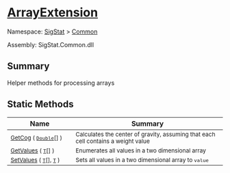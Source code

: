 # [ArrayExtension](./ArrayExtension.md)

Namespace: [SigStat]() > [Common](./README.md)

Assembly: SigStat.Common.dll

## Summary
Helper methods for processing arrays

## Static Methods

| Name<a href="#"><img width=150></a> | Summary<a href="#"><img width=475></a> | 
| --- | --- | 
| <sub>[GetCog](./Methods/ArrayExtension-100663392.md) ( [`Double`](https://docs.microsoft.com/en-us/dotnet/api/System.Double)[] )</sub>| <sub>Calculates the center of gravity, assuming that each cell contains a weight value</sub>| <br>
| <sub>[GetValues](./Methods/ArrayExtension-100663387.md) ( [`T`](./ArrayExtension.md)[] )</sub>| <sub>Enumerates all values in a two dimensional array</sub>| <br>
| <sub>[SetValues](./Methods/ArrayExtension-100663388.md) ( [`T`](./ArrayExtension.md)[], [`T`](./ArrayExtension.md) )</sub>| <sub>Sets all values in a two dimensional array to `value`</sub>| <br>



